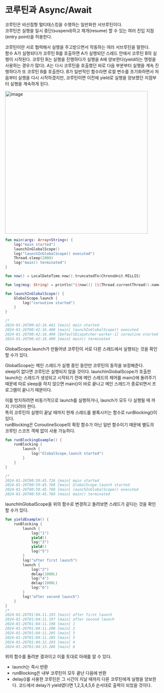 # 코루틴과 Async/Await

코루틴은 비선점형 멀티태스킹을 수행하는 일반화한 서브루틴이다.  
코루틴은 실행을 일시 중단(suspend)하고 재개(resume) 할 수 있는 여러 진입 지점(entry point)을 허용한다.  

코루틴이란 서로 협력해서 실행을 주고받으면서 작동하는 여러 서브루틴을 말한다.  
함수 A가 실행되다가 코루틴 B를 호출하면 A가 실행되던 스레드 안에서 코루틴 B의 실행이 시작된다. 코루틴 B는 실행을 진행하다가 실행을 A에 양보한다(yield라는 명령을 사용하는 경우가 많다). A는 다시 코루틴을 호출했던 바로 다음 부분부터 실행을 계속 진행하다가 또 코루틴 B를 호출한다. B가 일반적인 함수라면 로컬 변수를 초기화하면서 처음부터 실행을 다시 시작하겠지만, 코루틴이면 이전에 yield로 실행을 양보했던 지점부터 실행을 계속하게 된다.  

<img width="467" alt="image" src="https://github.com/Be-poz/TIL/assets/45073750/74e86195-65c4-4be1-add6-f8f23d874295">

```kotlin
fun main(args: Array<String>) {
    log("main started")
    launchInGlobalScope()
    log("launchInGlobalScope() executed")
    Thread.sleep(2000)
    log("main() terminated")
}

fun now() = LocalDateTime.now().truncatedTo(ChronoUnit.MILLIS)

fun log(msg: String) = println("${now()} [${Thread.currentThread().name}] $msg")

fun launchInGlobalScope() {
    GlobalScope.launch {
        log("coroutine started")
    }
}

/*
2024-01-26T00:42:16.441 [main] main started
2024-01-26T00:42:16.488 [main] launchInGlobalScope() executed
2024-01-26T00:42:16.490 [DefaultDispatcher-worker-1] coroutine started
2024-01-26T00:42:18.490 [main] main() terminated
```

GlobalScope.launch가 만들어낸 코루틴이 서로 다른 스레드에서 실행되는 것을 확인할 수가 있다.  

GlobalScope는 메인 스레드가 실행 중인 동안만 코루틴의 동작을 보장해준다.  
sleep이 없다면 코루틴은 실행되지 않을 것이다. launchInGlobalScope가 호출한 launch는 스레드가 생성되고 시작되기 전에 메인 스레드의 제어를 main()에 돌려주기 때문에 따로 sleep을 하지 않으면 main()이 바로 끝나고 메인 스레드가 종료되면서 프로그램이 끝나기 때문이다.  

이를 방지하려면 비동기적으로 launch를 실행하거나, launch가 모두 다 실행될 때 까지 기다려야 한다.  
특히 코루틴의 실행이 끝날 때까지 현재 스레드를 블록시키는 함수로 runBlocking()이 있다.  
runBlocking은 CoroutineScope의 확장 함수가 아닌 일반 함수이기 때문에 별도의 코루틴 스코프 객체 없이 사용 가능하다.

```kotlin
fun runBlockingExample() {
    runBlocking {
        launch {
            log("GlobalScope.launch started")
        }
    }
}

/*
2024-01-26T00:59:45.726 [main] main started
2024-01-26T00:59:45.768 [main] GlobalScope.launch started
2024-01-26T00:59:45.768 [main] launchInGlobalScope() executed
2024-01-26T00:59:45.769 [main] main() terminated
```

launchInGlobalScope을 위의 함수로 변경하고 돌려보면 스레드가 같다는 것을 확인할 수가 있다.  

```kotlin
fun yieldExample() {
    runBlocking {
        launch {
            log("1")
            yield()
            log("3")
            yield()
            log("5")
        }
        log("after first launch")
        launch {
            log("2")
            delay(1000L)
            log("4")
            delay(1000L)
            log("6")
        }
        log("after second launch")
    }
}
/*
2024-01-26T01:04:11.193 [main] after first launch
2024-01-26T01:04:11.197 [main] after second launch
2024-01-26T01:04:11.198 [main] 1
2024-01-26T01:04:11.200 [main] 2
2024-01-26T01:04:11.205 [main] 3
2024-01-26T01:04:11.205 [main] 5
2024-01-26T01:04:12.203 [main] 4
2024-01-26T01:04:13.206 [main] 6
```

위의 함수를 돌려본 결과이고 이를 토대로 아래를 알 수 있다.  

* launch는 즉시 반환
* runBlocking은 내부 코루틴이 모두 끝난 다음에 반환
* delay()를 사용한 코루틴은 그 시간이 지날 때까지 다른 코루틴에게 실행을 양보한다. 코드에서 delay가 yield였다면 1,2,3,4,5,6 순서대로 출력이 되었을 것이다.

